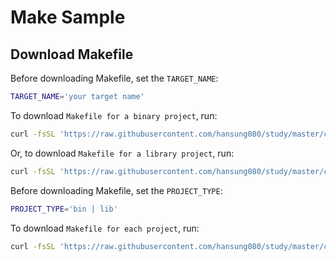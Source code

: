 # Make Sample
## Download Makefile
Before downloading Makefile, set the `TARGET_NAME`:
```sh
TARGET_NAME='your target name'
```

To download `Makefile for a binary project`, run:
```sh
curl -fsSL 'https://raw.githubusercontent.com/hansung080/study/master/c/examples/make-sample/bin.mk' | sed "s/make-sample/${TARGET_NAME:-change-me}/g" > 'bin.mk'
```

Or, to download `Makefile for a library project`, run:
```sh
curl -fsSL 'https://raw.githubusercontent.com/hansung080/study/master/c/examples/make-sample/lib.mk' | sed "s/make-sample/${TARGET_NAME:-change-me}/g" > 'lib.mk'
```

Before downloading Makefile, set the `PROJECT_TYPE`:
```sh
PROJECT_TYPE='bin | lib'
```

To download `Makefile for each project`, run:
```sh
curl -fsSL 'https://raw.githubusercontent.com/hansung080/study/master/c/examples/make-sample/project.mk' | sed "s/bin\.mk/${PROJECT_TYPE:-change-me}\.mk/g" > 'Makefile'
```
